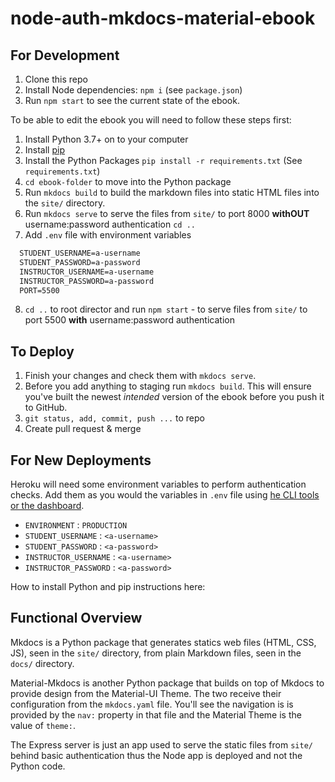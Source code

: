 # node-auth-mkdocs-material-ebook


## For Development

1. Clone this repo
2. Install Node dependencies: `npm i` (see `package.json`)
3. Run `npm start` to see the current state of the ebook.

To be able to edit the ebook you will need to follow these steps first:

1. Install Python 3.7+ on to your computer
2. Install [pip](https://pip.pypa.io/en/stable/installing/)
3. Install the Python Packages `pip install -r requirements.txt` (See `requirements.txt`)
4. `cd ebook-folder` to move into the Python package
5. Run `mkdocs build` to build the markdown files into static HTML files into the `site/` directory.
6. Run `mkdocs serve` to serve the files from `site/` to port 8000 **withOUT** username:password authentication
`cd ..`
7. Add `.env` file with environment variables
  
  ```txt
    STUDENT_USERNAME=a-username
    STUDENT_PASSWORD=a-password
    INSTRUCTOR_USERNAME=a-username
    INSTRUCTOR_PASSWORD=a-password
    PORT=5500
  ```

8. `cd ..` to root director and run `npm start` - to serve files from `site/` to port 5500 **with** username:password authentication

## To Deploy

1. Finish your changes and check them with `mkdocs serve`.
2. Before you add anything to staging run `mkdocs build`. This will ensure you've built the newest *intended* version of the ebook before you push it to GitHub.
3. `git status, add, commit, push ...` to repo
4. Create pull request & merge

## For New Deployments

Heroku will need some environment variables to perform authentication checks. Add them as you would the variables in `.env` file using [he CLI tools or the dashboard](https://devcenter.heroku.com/articles/config-vars).

* `ENVIRONMENT` : `PRODUCTION`
*  `STUDENT_USERNAME` : `<a-username>`
*  `STUDENT_PASSWORD` : `<a-password>`
*  `INSTRUCTOR_USERNAME` : `<a-username>`
*  `INSTRUCTOR_PASSWORD` : `<a-password>`

How to install Python and pip instructions here:

## Functional Overview

Mkdocs is a Python package that generates statics web files (HTML, CSS, JS), seen in the `site/` directory, from plain Markdown files, seen in the `docs/` directory.

Material-Mkdocs is another Python package that builds on top of Mkdocs to provide design from the Material-UI Theme. The two receive their configuration from the `mkdocs.yaml` file. You'll see the navigation is is provided by the `nav:` property in that file and the Material Theme is the value of `theme:`.

The Express server is just an app used to serve the static files from `site/` behind basic authentication thus the Node app is deployed and not the Python code.